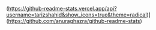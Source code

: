 (https://github-readme-stats.vercel.app/api?username=tarizshahid&show_icons=true&theme=radical)](https://github.com/anuraghazra/github-readme-stats)
